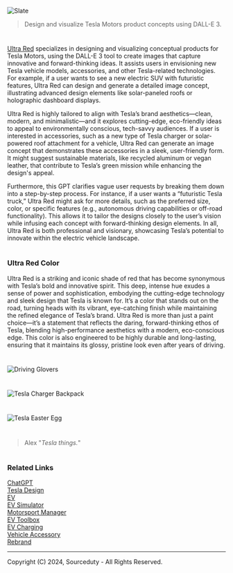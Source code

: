 ![Slate](https://github.com/user-attachments/assets/5b4d6d80-4e47-449c-98be-1c727e21e792)

> Design and visualize Tesla Motors product concepts using DALL-E 3.

#

[Ultra Red](https://chatgpt.com/g/g-XlkhdiiyT-ultra-red) specializes in designing and visualizing conceptual products for Tesla Motors, using the DALL-E 3 tool to create images that capture innovative and forward-thinking ideas. It assists users in envisioning new Tesla vehicle models, accessories, and other Tesla-related technologies. For example, if a user wants to see a new electric SUV with futuristic features, Ultra Red can design and generate a detailed image concept, illustrating advanced design elements like solar-paneled roofs or holographic dashboard displays.

Ultra Red is highly tailored to align with Tesla’s brand aesthetics—clean, modern, and minimalistic—and it explores cutting-edge, eco-friendly ideas to appeal to environmentally conscious, tech-savvy audiences. If a user is interested in accessories, such as a new type of Tesla charger or solar-powered roof attachment for a vehicle, Ultra Red can generate an image concept that demonstrates these accessories in a sleek, user-friendly form. It might suggest sustainable materials, like recycled aluminum or vegan leather, that contribute to Tesla’s green mission while enhancing the design's appeal.

Furthermore, this GPT clarifies vague user requests by breaking them down into a step-by-step process. For instance, if a user wants a “futuristic Tesla truck,” Ultra Red might ask for more details, such as the preferred size, color, or specific features (e.g., autonomous driving capabilities or off-road functionality). This allows it to tailor the designs closely to the user’s vision while infusing each concept with forward-thinking design elements. In all, Ultra Red is both professional and visionary, showcasing Tesla’s potential to innovate within the electric vehicle landscape.

#
### Ultra Red Color

Ultra Red is a striking and iconic shade of red that has become synonymous with Tesla’s bold and innovative spirit. This deep, intense hue exudes a sense of power and sophistication, embodying the cutting-edge technology and sleek design that Tesla is known for. It’s a color that stands out on the road, turning heads with its vibrant, eye-catching finish while maintaining the refined elegance of Tesla’s brand. Ultra Red is more than just a paint choice—it’s a statement that reflects the daring, forward-thinking ethos of Tesla, blending high-performance aesthetics with a modern, eco-conscious edge. This color is also engineered to be highly durable and long-lasting, ensuring that it maintains its glossy, pristine look even after years of driving.

#
![Driving Glovers](https://github.com/user-attachments/assets/d411c3e3-b463-4d72-ad79-899619af426d)
#
![Tesla Charger Backpack](https://github.com/user-attachments/assets/639d8702-3911-4598-a8b8-f3c234403428)
#
![Tesla Easter Egg](https://github.com/user-attachments/assets/957ca005-9173-4dec-b823-c3b27a6bc495)

#
> Alex "*Tesla things.*"

#
### Related Links

[ChatGPT](https://github.com/sourceduty/ChatGPT)
<br>
[Tesla Design](https://github.com/sourceduty/Tesla_Design)
<br>
[EV](https://github.com/sourceduty/EV)
<br>
[EV Simulator](https://github.com/sourceduty/EV_Simulator)
<br>
[Motorsport Manager](https://github.com/sourceduty/Motorsport_Manager)
<br>
[EV Toolbox](https://github.com/sourceduty/EV_Toolbox)
<br>
[EV Charging](https://github.com/sourceduty/EV_Charging)
<br>
[Vehicle Accessory](https://github.com/sourceduty/Vehicle_Accessory)
<br>
[Rebrand](https://github.com/sourceduty/Rebrand)

***
Copyright (C) 2024, Sourceduty - All Rights Reserved.
